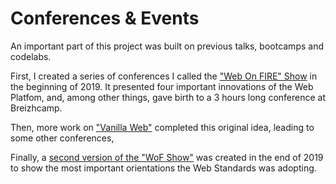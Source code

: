# Conferences & Events

An important part of this project was built on previous talks, bootcamps and codelabs.

First, I created a series of conferences I called the ["Web On FIRE" Show](/conferences/wof) in the beginning of 2019. It presented four important innovations of the Web Platfom, and, among other things, gave birth to a 3 hours long conference at Breizhcamp.

Then, more work on ["Vanilla Web"](/conferences/vanilla-web) completed this original idea, leading to some other conferences,

Finally, a [second version of the "WoF Show"](/conferences/wof) was created in the end of 2019 to show the most important orientations the Web Standards was adopting.
